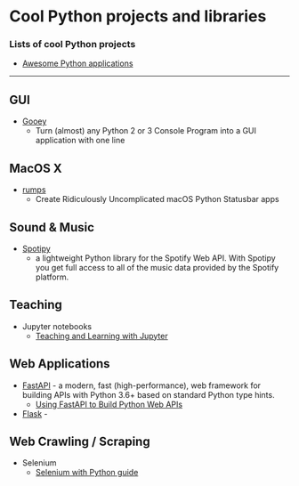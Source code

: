 # Cool Python projects and libraries

### Lists of cool Python projects

* [Awesome Python applications](https://github.com/mahmoud/awesome-python-applications)

---

## GUI

* [Gooey](https://github.com/chriskiehl/Gooey)
  * Turn (almost) any Python 2 or 3 Console Program into a GUI application with one line

## MacOS X

* [rumps](https://github.com/jaredks/rumps)
  * Create Ridiculously Uncomplicated macOS Python Statusbar apps

## Sound & Music

* [Spotipy](https://spotipy.readthedocs.io/)
  * a lightweight Python library for the Spotify Web API. With Spotipy you get full access to all of the music data provided by the Spotify platform.

## Teaching

* Jupyter notebooks
  * [Teaching and Learning with Jupyter](https://jupyter4edu.github.io/jupyter-edu-book/)

## Web Applications

* [FastAPI](https://fastapi.tiangolo.com/) - a modern, fast (high-performance), web framework for building APIs with Python 3.6+ based on standard Python type hints.
  * [Using FastAPI to Build Python Web APIs](https://realpython.com/fastapi-python-web-apis/)
* [Flask](https://flask.palletsprojects.com/) - 

## Web Crawling / Scraping

* Selenium
  * [Selenium with Python guide](https://selenium-python.readthedocs.io/index.html) 

